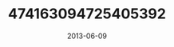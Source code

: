 ---
title: "474163094725405392"
image: "2013-06-09 12.24.27 474163094725405392_46248401"
date: "2013-06-09"
type: "photo"
---